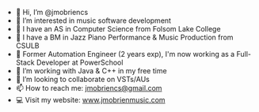 - 👋 Hi, I’m @jmobriencs
- 👀 I’m interested in music software development
- 📜 I have an AS in Computer Science from Folsom Lake College
- 📜 I have a BM in Jazz Piano Performance & Music Production from CSULB
- 🤖 Former Automation Engineer (2 years exp), I'm now working as a Full-Stack Developer at PowerSchool
- 🌱 I’m working with Java & C++ in my free time
- 💞️ I’m looking to collaborate on VSTs/AUs
- 📫 How to reach me: jmobriencs@gmail.com
- 💻 Visit my website: www.jmobrienmusic.com
